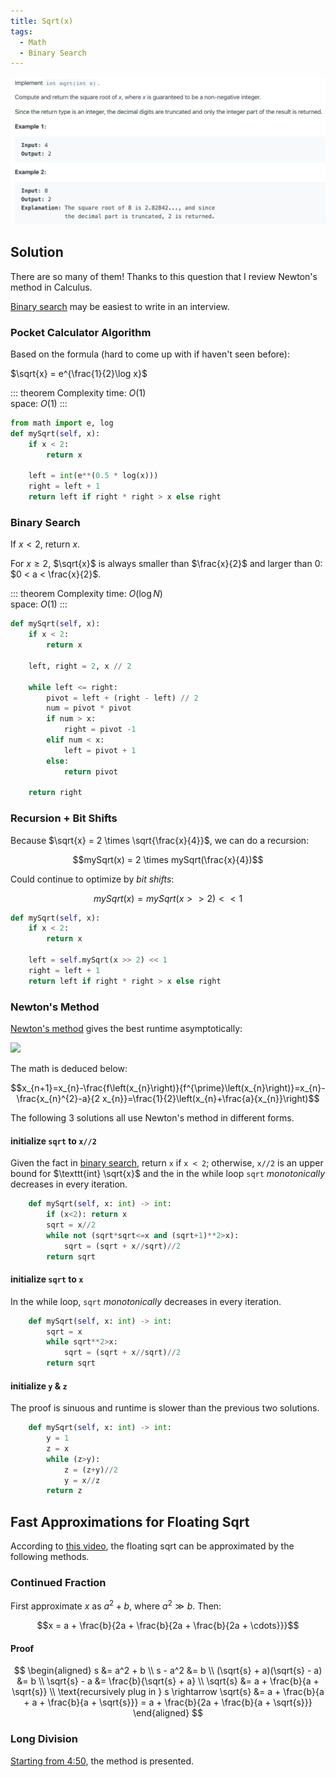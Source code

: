 ```yaml
---
title: Sqrt(x)
tags:
  - Math
  - Binary Search
---
```


<img class="medium-zoom" src="/algo/sqrtx.png" alt="https://leetcode.com/problems/sqrtx">

## Solution

There are so many of them! Thanks to this question that I review Newton's method in Calculus.

[Binary search](#binary-search) may be easiest to write in an interview.

### Pocket Calculator Algorithm

Based on the formula (hard to come up with if haven't seen before):

$\sqrt{x} = e^{\frac{1}{2}\log x}$

::: theorem Complexity
time: $O(1)$  
space: $O(1)$
:::

```py
from math import e, log
def mySqrt(self, x):
    if x < 2:
        return x

    left = int(e**(0.5 * log(x)))
    right = left + 1
    return left if right * right > x else right
```

### Binary Search

If $x < 2$, return $x$.

For $x \ge 2$, $\sqrt{x}$ is always smaller than $\frac{x}{2}$ and larger than 0: $0 < a < \frac{x}{2}$.

::: theorem Complexity
time: $O(\log N)$  
space: $O(1)$
:::

```py
def mySqrt(self, x):
    if x < 2:
        return x

    left, right = 2, x // 2

    while left <= right:
        pivot = left + (right - left) // 2
        num = pivot * pivot
        if num > x:
            right = pivot -1
        elif num < x:
            left = pivot + 1
        else:
            return pivot

    return right
```

### Recursion + Bit Shifts

Because $\sqrt{x} = 2 \times \sqrt{\frac{x}{4}}$, we can do a recursion:

$$mySqrt(x) = 2 \times mySqrt(\frac{x}{4})$$

Could continue to optimize by _bit shifts_:

$$mySqrt(x)=mySqrt(x> >2)< <1$$

```py
def mySqrt(self, x):
    if x < 2:
        return x

    left = self.mySqrt(x >> 2) << 1
    right = left + 1
    return left if right * right > x else right
```

### Newton's Method

[Newton's method](https://en.wikipedia.org/wiki/Newton%27s_method#Square_root_of_a_number) gives the best runtime asymptotically:

<img class="medium-zoom" src="https://leetcode.com/articles/Figures/69/cp.png">

The math is deduced below:

$$x_{n+1}=x_{n}-\frac{f\left(x_{n}\right)}{f^{\prime}\left(x_{n}\right)}=x_{n}-\frac{x_{n}^{2}-a}{2 x_{n}}=\frac{1}{2}\left(x_{n}+\frac{a}{x_{n}}\right)$$

The following 3 solutions all use Newton's method in different forms.

#### initialize `sqrt` to `x//2`

Given the fact in [binary search](#binary-search), return `x` if `x < 2`; otherwise, `x//2` is an upper bound for $\texttt{int} \sqrt{x}$ and the in the while loop `sqrt` _monotonically_ decreases in every iteration.

```py
    def mySqrt(self, x: int) -> int:
        if (x<2): return x
        sqrt = x//2
        while not (sqrt*sqrt<=x and (sqrt+1)**2>x):
            sqrt = (sqrt + x//sqrt)//2
        return sqrt
```

#### initialize `sqrt` to `x`

In the while loop, `sqrt` _monotonically_ decreases in every iteration.

```py
    def mySqrt(self, x: int) -> int:
        sqrt = x
        while sqrt**2>x:
            sqrt = (sqrt + x//sqrt)//2
        return sqrt
```

#### initialize `y` & `z`

The proof is sinuous and runtime is slower than the previous two solutions.

```py
    def mySqrt(self, x: int) -> int:
        y = 1
        z = x
        while (z>y):
            z = (z+y)//2
            y = x//z
        return z
```

## Fast Approximations for Floating Sqrt

According to [this video](https://youtu.be/NXexkJyPoQs), the floating sqrt can be approximated by the following methods.

### Continued Fraction

First approximate $x$ as $a^2 + b$, where $a^2 \gg b$. Then:

$$x = a + \frac{b}{2a + \frac{b}{2a + \frac{b}{2a + \cdots}}}$$

#### Proof

$$
\begin{aligned}
s &= a^2 + b \\
s - a^2 &= b \\
(\sqrt{s} + a)(\sqrt{s} - a) &= b \\
\sqrt{s} - a &= \frac{b}{\sqrt{s} + a} \\
\sqrt{s} &= a + \frac{b}{a + \sqrt{s}} \\
\text{recursively plug in } s \rightarrow \sqrt{s} &= a + \frac{b}{a + a + \frac{b}{a + \sqrt{s}}} = a + \frac{b}{2a + \frac{b}{a + \sqrt{s}}}
\end{aligned}
$$

### Long Division

[Starting from 4:50](https://youtu.be/NXexkJyPoQs?t=350), the method is presented.
